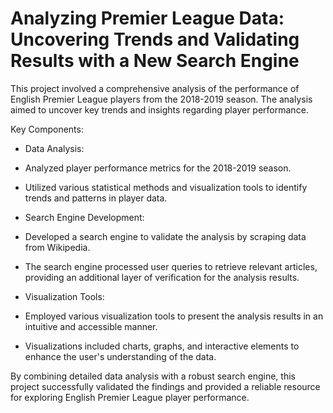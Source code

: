 # Analyzing Premier League Data: Uncovering Trends and Validating Results with a New Search Engine

This project involved a comprehensive analysis of the performance of English Premier League players from the 2018-2019 season. The analysis aimed to uncover key trends and insights regarding player performance.

Key Components:

- Data Analysis:

- Analyzed player performance metrics for the 2018-2019 season.
- Utilized various statistical methods and visualization tools to identify trends and patterns in player data.

- Search Engine Development:

- Developed a search engine to validate the analysis by scraping data from Wikipedia.
- The search engine processed user queries to retrieve relevant articles, providing an additional layer of verification for the analysis results.

- Visualization Tools:

- Employed various visualization tools to present the analysis results in an intuitive and accessible manner.
- Visualizations included charts, graphs, and interactive elements to enhance the user's understanding of the data.

By combining detailed data analysis with a robust search engine, this project successfully validated the findings and provided a reliable resource for exploring English Premier League player performance.






